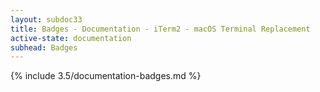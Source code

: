 ```yaml
---
layout: subdoc33
title: Badges - Documentation - iTerm2 - macOS Terminal Replacement
active-state: documentation
subhead: Badges
---
```

{% include 3.5/documentation-badges.md %}


